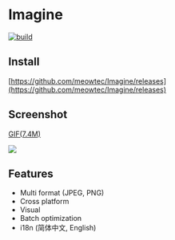 # Imagine

[![build](https://travis-ci.org/meowtec/Imagine.svg?branch=master)](https://travis-ci.org/meowtec/Imagine)

## Install

[https://github.com/meowtec/Imagine/releases](https://github.com/meowtec/Imagine/releases)

## Screenshot

[GIF(7.4M)](http://7qn7vf.com1.z0.glb.clouddn.com/IMAGINE2.gif)

![](http://7qn7vf.com1.z0.glb.clouddn.com/imagine.png?)

## Features

 - Multi format (JPEG, PNG)
 - Cross platform
 - Visual
 - Batch optimization
 - i18n (简体中文, English)
